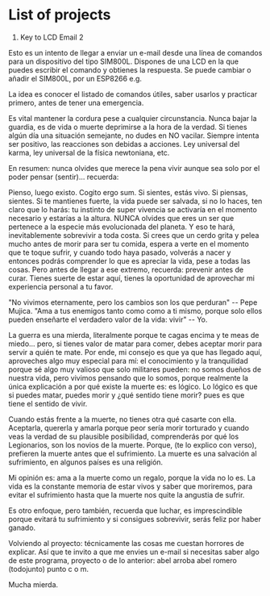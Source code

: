 # List of projects

1. Key to LCD Email 2

Esto es un intento de llegar a enviar un e-mail desde una línea de comandos para un dispositivo del tipo SIM800L.
Dispones de una LCD en la que puedes escribir el comando y obtienes la respuesta.
Se puede cambiar o añadir el SIM800L, por un ESP8266 e.g.

La idea es conocer el listado de comandos útiles, saber usarlos y practicar primero, antes de tener una emergencia.

Es vital mantener la cordura pese a cualquier circunstancia.
Nunca bajar la guardia, es de vida o muerte deprimirse a la hora de la verdad.
Si tienes algún día una situación semejante, no dudes en NO vacilar.
Siempre intenta ser positivo, las reacciones son debidas a acciones.
Ley universal del karma, ley universal de la física newtoniana, etc.

En resumen: nunca olvides que merece la pena vivir aunque sea solo por el poder pensar (sentir)... recuerda:

Pienso, luego existo. Cogito ergo sum. Si sientes, estás vivo.
Si piensas, sientes.
Si te mantienes fuerte, la vida puede ser salvada, si no lo haces, ten claro
que lo harás: tu instinto de super vivencia se activaría en el momento
necesario y estarías a la altura. NUNCA olvides que eres un ser que pertenece
a la especie más evolucionada del planeta. Y eso te hará, inevitablemente
sobrevivir a toda costa. Si crees que un cerdo grita y pelea mucho antes de morir para ser tu comida,
espera a verte en el momento que te toque sufrir, y cuando todo haya pasado,
volverás a nacer y entonces podrás comprender lo que es apreciar la vida,
pese a todas las cosas. Pero antes de llegar a ese extremo, recuerda: prevenir
antes de curar. Tienes suerte de estar aquí, tienes la oportunidad de aprovechar
mi experiencia personal a tu favor.

"No vivimos eternamente, pero los cambios son los que perduran" -- Pepe Mujica.
"Ama a tus enemigos tanto como como a ti mismo, porque solo ellos pueden enseñarte el verdadero valor de la vida: vivir" -- Yo.

La guerra es una mierda, literalmente porque te cagas encima y te meas de miedo...
pero, si tienes valor de matar para comer, debes aceptar morir para servir a quién te mate.
Por ende, mi consejo es que ya que has llegado aquí, aproveches algo muy especial para mí: el conocimiento y la tranquilidad porque sé algo muy valioso que solo militares pueden:
no somos dueños de nuestra vida, pero vivimos pensando que lo somos, porque realmente la única explicación a por qué existe la muerte es: es lógico.
Lo lógico es que si puedes matar, puedes morir y ¿qué sentido tiene morir? pues es que tiene el sentido de vivir.

Cuando estás frente a la muerte, no tienes otra qué casarte con ella. Aceptarla, quererla y amarla porque peor sería morir torturado y cuando veas la verdad de su plausible posibilidad, comprenderás por qué los Legionarios, son los novios de la muerte.
Porque, (te lo explico con verso), prefieren la muerte antes que el sufrimiento.
La muerte es una salvación al sufrimiento, en algunos países es una religión.

Mi opinión es: ama a la muerte como un regalo, porque la vida no lo es. La vida es la constante memoria de estar vivos y saber que moriremos, para evitar el sufrimiento hasta que la muerte nos quite la angustia de sufrir.

Es otro enfoque, pero también, recuerda que luchar, es imprescindible porque evitará tu sufrimiento y si consigues sobrevivir, serás feliz por haber ganado.

Volviendo al proyecto: técnicamente las cosas me cuestan horrores de explicar. Así que te invito a que me envies un e-mail si necesitas saber algo de este programa, proyecto o de lo anterior: abel arroba abel romero (todojunto) punto c o m.

Mucha mierda.
